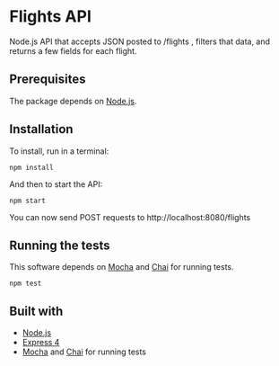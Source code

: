 # Flights API

Node.js API that accepts JSON posted to /flights , filters that data, and returns a few fields for each flight.

## Prerequisites

The package depends on [Node.js](https://nodejs.org/en/download/).

## Installation

To install, run in a terminal:

    npm install

And then to start the API:

    npm start

You can now send POST requests to http://localhost:8080/flights

## Running the tests

This software depends on [Mocha](https://mochajs.org/) and [Chai](http://chaijs.com) for running tests.

    npm test
    
## Built with

* [Node.js](https://nodejs.org/en/download/)
* [Express 4](http://expressjs.com)
* [Mocha](https://mochajs.org/) and [Chai](http://chaijs.com) for running tests
